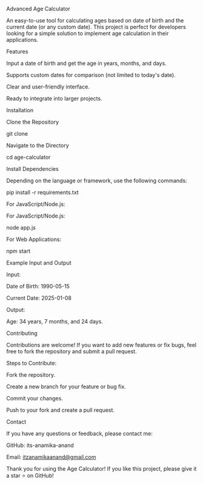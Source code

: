  Advanced Age Calculator

An easy-to-use tool for calculating ages based on date of birth and the current date (or any custom date). This project is perfect for developers looking for a simple solution to implement age calculation in their applications.

Features

Input a date of birth and get the age in years, months, and days.

Supports custom dates for comparison (not limited to today's date).

Clear and user-friendly interface.


Ready to integrate into larger projects.

Installation

Clone the Repository

git clone 

Navigate to the Directory

cd age-calculator

Install Dependencies

Depending on the language or framework, use the following commands:



pip install -r requirements.txt

For JavaScript/Node.js:





For JavaScript/Node.js:

node app.js

For Web Applications:

npm start


Example Input and Output

Input:

Date of Birth: 1990-05-15

Current Date: 2025-01-08

Output:

Age: 34 years, 7 months, and 24 days.

Contributing

Contributions are welcome! If you want to add new features or fix bugs, feel free to fork the repository and submit a pull request.

Steps to Contribute:

Fork the repository.

Create a new branch for your feature or bug fix.

Commit your changes.

Push to your fork and create a pull request.




Contact

If you have any questions or feedback, please contact me:

GitHub: its-anamika-anand

Email: itzanamikaanand@gmail.com

Thank you for using the Age Calculator! If you like this project, please give it a star ⭐ on GitHub!
